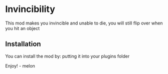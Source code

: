 # Invincibility
This mod makes you invincible and unable to die, you will still flip over when you hit an object

## Installation
You can install the mod by:
putting it into your plugins folder

Enjoy! - melon